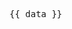 ---
---
<script setup>
  import { data } from '.vitepress/data/test.data.js'
</script>

<pre>{{ data }}</pre>

